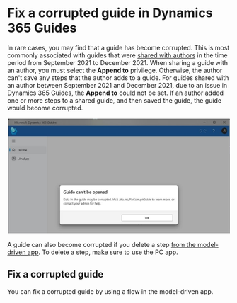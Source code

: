 # Fix a corrupted guide in Dynamics 365 Guides

In rare cases, you may find that a guide has become corrupted. This is most commonly associated with guides that were [shared with authors](admin-share-guide.md) in the time period from September 2021 to December 2021. When sharing a guide with an author, you must select the **Append to** privilege. Otherwise, the author can't save any steps that the author adds to a guide. For guides shared with an author between September 2021 and December 2021, due to an issue in Dynamics 365 Guides, the **Append to** could not be set. If an author added one or more steps to a shared guide, and then saved the guide, the guide would become corrupted.

![Screenshot of message that appears when a guide is corrupted.](media/corrupted-guide-message.jpg "Screenshot of message that appears when a guide is corrupted")

A guide can also become corrupted if you delete a step [from the model-driven app](open-model-driven-app.md). To delete a step, make sure to use the PC app. 

## Fix a corrupted guide

You can fix a corrupted guide by using a flow in the model-driven app. 
